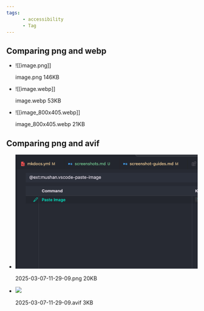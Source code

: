 ```yaml
---
tags:
      - accessibility
      - Tag
---
```



## Comparing png and webp

<div class="grid cards" markdown>

-  ![[image.png]]

    image.png 146KB

-  ![[image.webp]]
  
    image.webp 53KB
  
- ![[image_800x405.webp]]

    image_800x405.webp 21KB

</div>


## Comparing png and avif

<div class="grid cards" markdown>

-  ![](2025-03-07-11-29-09.png)

    2025-03-07-11-29-09.png 20KB

-  ![](2025-03-07-11-29-09.avif)

    2025-03-07-11-29-09.avif 3KB
</div>




